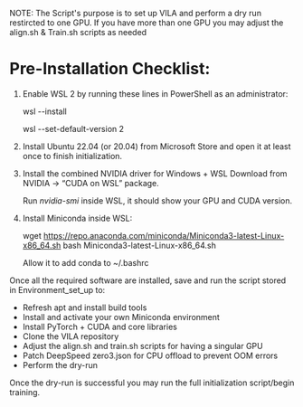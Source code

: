 NOTE: The Script's purpose is to set up VILA and perform a dry run restircted to one GPU.
      If you have more than one GPU you may adjust the align.sh & Train.sh scripts as needed

# Pre-Installation Checklist:

1.	Enable WSL 2 by running these lines in PowerShell as an administrator:

      wsl --install

      wsl --set-default-version 2

2.	Install Ubuntu 22.04 (or 20.04) from Microsoft Store and open it at least once to finish initialization.

3.	Install the combined NVIDIA driver for Windows + WSL
Download from NVIDIA → “CUDA on WSL” package. 

      Run _nvidia-smi_ inside WSL, it should show your GPU and CUDA version.

4.	Install Miniconda inside WSL:

      wget https://repo.anaconda.com/miniconda/Miniconda3-latest-Linux-x86_64.sh
      bash Miniconda3-latest-Linux-x86_64.sh

      Allow it to add conda to ~/.bashrc

Once all the required software are installed, save and run the script stored in Environment_set_up to:
-	Refresh apt and install build tools
-	Install and activate your own Miniconda environment
-	Install PyTorch + CUDA and core libraries
-	Clone the VILA repository
-	Adjust the align.sh and train.sh scripts for having a singular GPU
-	Patch DeepSpeed zero3.json for CPU offload to prevent OOM errors
-	Perform the dry-run

Once the dry-run is successful you may run the full initialization script/begin training.
